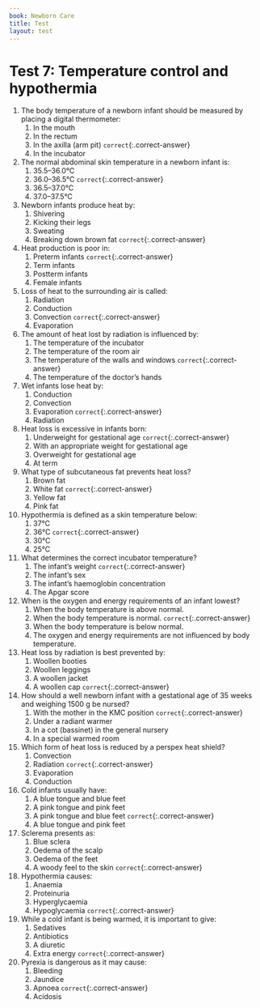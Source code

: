 ```yaml
---
book: Newborn Care
title: Test
layout: test
---
```


# Test 7: Temperature control and hypothermia

1.	The body temperature of a newborn infant should be measured by placing a digital thermometer:
	1.	In the mouth
	1.	In the rectum
	1.	In the axilla (arm pit) `correct`{:.correct-answer}
	1.	In the incubator
2.	The normal abdominal skin temperature in a newborn infant is:
	1.	35.5–36.0°C
	1.	36.0–36.5°C `correct`{:.correct-answer}
	1.	36.5–37.0°C
	1.	37.0–37.5°C
3.	Newborn infants produce heat by:
	1.	Shivering
	1.	Kicking their legs
	1.	Sweating
	1.	Breaking down brown fat `correct`{:.correct-answer}
4.	Heat production is poor in:
	1.	Preterm infants `correct`{:.correct-answer}
	1.	Term infants
	1.	Postterm infants
	1.	Female infants
5.	Loss of heat to the surrounding air is called:
	1.	Radiation
	1.	Conduction
	1.	Convection `correct`{:.correct-answer}
	1.	Evaporation
6.	The amount of heat lost by radiation is influenced by:
	1.	The temperature of the incubator
	1.	The temperature of the room air
	1.	The temperature of the walls and windows `correct`{:.correct-answer}
	1.	The temperature of the doctor’s hands
7.	Wet infants lose heat by:
	1.	Conduction
	1.	Convection
	1.	Evaporation `correct`{:.correct-answer}
	1.	Radiation
8.	Heat loss is excessive in infants born:
	1.	Underweight for gestational age `correct`{:.correct-answer}
	1.	With an appropriate weight for gestational age
	1.	Overweight for gestational age
	1.	At term
9.	What type of subcutaneous fat prevents heat loss?
	1.	Brown fat
	1.	White fat `correct`{:.correct-answer}
	1.	Yellow fat
	1.	Pink fat
10.	Hypothermia is defined as a skin temperature below:
	1.	37°C
	1.	36°C `correct`{:.correct-answer}
	1.	30°C
	1.	25°C
11.	What determines the correct incubator temperature?
	1.	The infant’s weight `correct`{:.correct-answer}
	1.	The infant’s sex
	1.	The infant’s haemoglobin concentration
	1.	The Apgar score
12.	When is the oxygen and energy requirements of an infant lowest?
	1.	When the body temperature is above normal.
	1.	When the body temperature is normal. `correct`{:.correct-answer}
	1.	When the body temperature is below normal.
	1.	The oxygen and energy requirements are not influenced by body temperature.
13.	Heat loss by radiation is best prevented by:
	1.	Woollen booties
	1.	Woollen leggings
	1.	A woollen jacket
	1.	A woollen cap `correct`{:.correct-answer}
14.	How should a well newborn infant with a gestational age of 35 weeks and weighing 1500 g be nursed?
	1.	With the mother in the KMC position `correct`{:.correct-answer}
	1.	Under a radiant warmer
	1.	In a cot (bassinet) in the general nursery
	1.	In a special warmed room
15.	Which form of heat loss is reduced by a perspex heat shield? 
	1.	Convection
	1.	Radiation `correct`{:.correct-answer}
	1.	Evaporation
	1.	Conduction
16.	Cold infants usually have:
	1.	A blue tongue and blue feet
	1.	A pink tongue and pink feet
	1.	A pink tongue and blue feet `correct`{:.correct-answer}
	1.	A blue tongue and pink feet
17.	Sclerema presents as:
	1.	Blue sclera
	1.	Oedema of the scalp
	1.	Oedema of the feet
	1.	A woody feel to the skin `correct`{:.correct-answer}
18.	Hypothermia causes:
	1.	Anaemia
	1.	Proteinuria
	1.	Hyperglycaemia
	1.	Hypoglycaemia `correct`{:.correct-answer}
19.	While a cold infant is being warmed, it is important to give:
	1.	Sedatives
	1.	Antibiotics
	1.	A diuretic
	1.	Extra energy `correct`{:.correct-answer}
20.	Pyrexia is dangerous as it may cause:
	1.	Bleeding
	1.	Jaundice
	1.	Apnoea `correct`{:.correct-answer}
	1.	Acidosis
